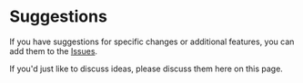 # Suggestions #

If you have suggestions for specific changes or additional features, you can add them to the [Issues](https://code.google.com/p/jquery-tsv/issues/list).

If you'd just like to discuss ideas, please discuss them here on this page.